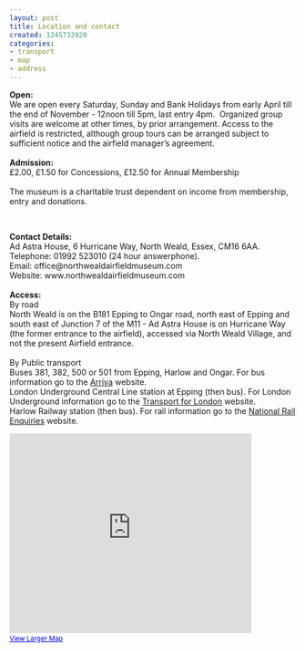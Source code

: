```yaml
---
layout: post
title: Location and contact
created: 1245732920
categories:
- transport
- map
- address
---
```

<strong>Open:</strong><br />We are open every Saturday, Sunday and Bank Holidays from early April till the end of November - 12noon till 5pm, last entry 4pm.&nbsp;  Organized group visits are welcome at other times, by prior arrangement. Access to the airfield is restricted, although group tours can be arranged subject to sufficient notice and the airfield manager&rsquo;s agreement.<br /><br /><strong>Admission:</strong><br />&pound;2.00, &pound;1.50 for Concessions, &pound;12.50 for Annual Membership <br /><br />The museum is a charitable trust dependent on income from membership, entry and donations.</p><br />
<p><strong>Contact Details:</strong><br />Ad Astra House, 6 Hurricane Way, North Weald, Essex, CM16 6AA.<br />  Telephone: 01992 523010 (24 hour answerphone).<br /> Email: office@northwealdairfieldmuseum.com<br />  Website: www.northwealdairfieldmuseum.com<br /><br /> <strong>Access:</strong><br />By road<br />North Weald is on the B181 Epping to Ongar road, north east of Epping and south east of Junction 7 of the M11 - Ad Astra House is on Hurricane Way (the former entrance to the airfield), accessed via North Weald Village, and not the present Airfield entrance. &nbsp;&nbsp;&nbsp; <br /><br />By Public transport<br />Buses 381, 382, 500 or 501 from Epping, Harlow and Ongar.  For bus information go to the <a href="http://www.arrivabus.co.uk/default.aspx">Arriva</a> website.<br />London Underground Central Line station at Epping (then bus).  For London Underground information go to the <a href="http://www.tfl.gov.uk/modalpages/2625.aspx">Transport for London</a> website.<br />Harlow Railway station (then bus).  For rail information go to the <a href="http://www.nationalrail.co.uk">National Rail Enquiries</a> website.<br /> </p>     <p><iframe height="350" frameborder="0" width="425" scrolling="no" src="http://maps.google.com/maps?f=q&amp;source=s_q&amp;hl=en&amp;geocode=&amp;q=north+weald+airfield+museum+cm16&amp;sll=51.721073,0.165997&amp;sspn=0.052427,0.127716&amp;g=north+weald+cm16&amp;ie=UTF8&amp;ll=51.71335,0.156727&amp;spn=0.004653,0.00912&amp;z=16&amp;iwloc&output=embed" marginwidth="0" marginheight="0"></iframe><br /><small><a style="color: rgb(0, 0, 255); text-align: left;" href="http://maps.google.com/maps?f=q&amp;source=embed&amp;hl=en&amp;geocode=&amp;q=north+weald+airfield+museum+cm16&amp;sll=51.721073,0.165997&amp;sspn=0.052427,0.127716&amp;g=north+weald+cm16&amp;ie=UTF8&amp;ll=51.71335,0.156727&amp;spn=0.004653,0.00912&amp;z=16">View Larger Map</a></small>  &nbsp;</p><p>&nbsp;</p><p><br /><br />
